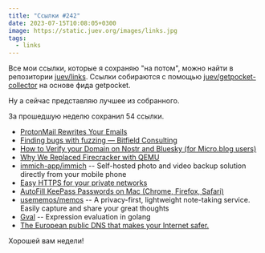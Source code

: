 ```yaml
---
title: "Ссылки #242"
date: 2023-07-15T10:08:05+0300
image: https://static.juev.org/images/links.jpg
tags: 
  - links
---
```


Все мои ссылки, которые я сохраняю "на потом", можно найти в репозитории [juev/links](https://github.com/juev/links).
Ссылки собираются с помощью [juev/getpocket-collector](https://github.com/juev/getpocket-collector) на основе фида getpocket.

Ну а сейчас представляю лучшее из собранного.

За прошедшую неделю сохранил 54 ссылки.

- [ProtonMail Rewrites Your Emails](http://jfloren.net/b/2023/7/7/0)
- [Finding bugs with fuzzing — Bitfield Consulting](https://bitfieldconsulting.com/golang/bugs-fuzzing)
- [How to Verify your Domain on Nostr and Bluesky (for Micro.blog users)](https://mattlangford.com/2023/07/06/how-to-verify.html)
- [Why We Replaced Firecracker with QEMU](https://hocus.dev/blog/qemu-vs-firecracker)
- [immich-app/immich](https://github.com/immich-app/immich) -- Self-hosted photo and video backup solution directly from your mobile phone
- [Easy HTTPS for your private networks](https://www.getlocalcert.net/)
- [AutoFill KeePass Passwords on Mac (Chrome, Firefox, Safari)](https://strongboxsafe.com/updates/autofill-keepass-passwords-on-mac-chrome-firefox-safari/)
- [usememos/memos](https://github.com/usememos/memos) -- A privacy-first, lightweight note-taking service. Easily capture and share your great thoughts
- [Gval](https://github.com/PaesslerAG/gval) -- Expression evaluation in golang
- [The European public DNS that makes your Internet safer.](https://dns0.eu/)

Хорошей вам недели!
